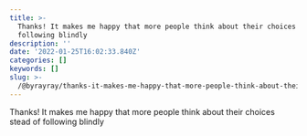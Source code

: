 ```yaml
---
title: >-
  Thanks! It makes me happy that more people think about their choices stead of
  following blindly
description: ''
date: '2022-01-25T16:02:33.840Z'
categories: []
keywords: []
slug: >-
  /@byrayray/thanks-it-makes-me-happy-that-more-people-think-about-their-choices-stead-of-following-blindly-7374a27f53e1
---
```


Thanks! It makes me happy that more people think about their choices stead of following blindly